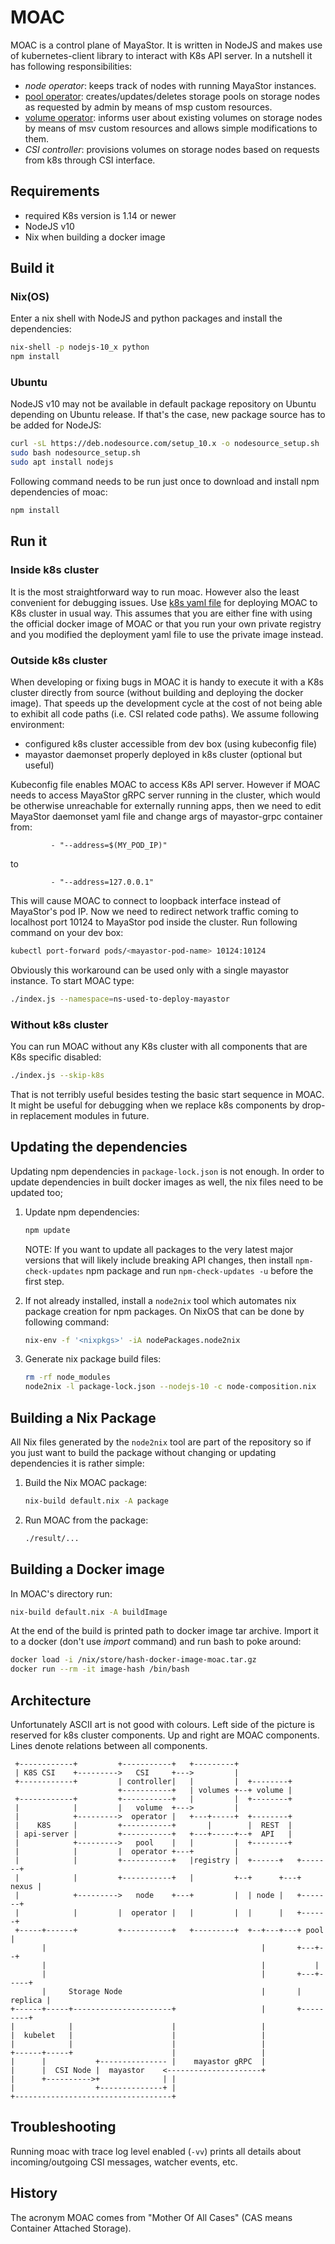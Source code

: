 # MOAC

MOAC is a control plane of MayaStor. It is written in NodeJS and makes use of
kubernetes-client library to interact with K8s API server. In a nutshell it has
following responsibilities:

* _node operator_: keeps track of nodes with running MayaStor instances.
* [pool operator](/doc/pool-operator.md): creates/updates/deletes storage pools on storage nodes as requested by admin by means of msp custom resources.
* [volume operator](/doc/volume-operator.md): informs user about existing volumes on storage nodes by means of msv custom resources and allows simple modifications to them.
* _CSI controller_: provisions volumes on storage nodes based on requests from k8s through CSI interface.

## Requirements

- required K8s version is 1.14 or newer
- NodeJS v10
- Nix when building a docker image

## Build it

### Nix(OS)

Enter a nix shell with NodeJS and python packages and install the dependencies:

```bash
nix-shell -p nodejs-10_x python
npm install
```

### Ubuntu

NodeJS v10 may not be available in default package repository on Ubuntu
depending on Ubuntu release. If that's the case, new package source has to be
added for NodeJS:

```bash
curl -sL https://deb.nodesource.com/setup_10.x -o nodesource_setup.sh
sudo bash nodesource_setup.sh
sudo apt install nodejs
```

Following command needs to be run just once to download and install npm
dependencies of moac:

```bash
npm install
```

## Run it

### Inside k8s cluster

It is the most straightforward way to run moac. However also the least
convenient for debugging issues. Use
[k8s yaml file](/deploy/moac-deployment.yaml) for deploying MOAC to K8s cluster
in usual way. This assumes that you are either fine with using the official
docker image of MOAC or that you run your own private registry and you modified
the deployment yaml file to use the private image instead.

### Outside k8s cluster

When developing or fixing bugs in MOAC it is handy to execute it with a K8s
cluster directly from source (without building and deploying the docker image).
That speeds up the development cycle at the cost of not being able to exhibit
all code paths (i.e. CSI related code paths). We assume following environment:

- configured k8s cluster accessible from dev box (using kubeconfig file)
- mayastor daemonset properly deployed in k8s cluster (optional but useful)

Kubeconfig file enables MOAC to access K8s API server. However if MOAC
needs to access MayaStor gRPC server running in the cluster, which would be
otherwise unreachable for externally running apps, then we need to edit
MayaStor daemonset yaml file and change args of mayastor-grpc container from:

```
         - "--address=$(MY_POD_IP)"
```

to

```
         - "--address=127.0.0.1"
```

This will cause MOAC to connect to loopback interface instead of MayaStor's
pod IP. Now we need to redirect network traffic coming to localhost port 10124
to MayaStor pod inside the cluster. Run following command on your dev box:

```bash
kubectl port-forward pods/<mayastor-pod-name> 10124:10124
```

Obviously this workaround can be used only with a single mayastor instance.
To start MOAC type:

```bash
./index.js --namespace=ns-used-to-deploy-mayastor
```

### Without k8s cluster

You can run MOAC without any K8s cluster with all components that are K8s
specific disabled:

```bash
./index.js --skip-k8s
```

That is not terribly useful besides testing the basic start sequence in MOAC.
It might be useful for debugging when we replace k8s components by drop-in
replacement modules in future.

## Updating the dependencies

Updating npm dependencies in `package-lock.json` is not enough. In order to
update dependencies in built docker images as well, the nix files need to be
updated too;

1. Update npm dependencies:
   ```bash
   npm update
   ```
   NOTE: If you want to update all packages to the very latest major versions
   that will likely include breaking API changes, then install
   `npm-check-updates` npm package and run `npm-check-updates -u` before the
   first step.

2. If not already installed, install a `node2nix` tool which automates nix
   package creation for npm packages. On NixOS that can be done by following
   command:
   ```bash
   nix-env -f '<nixpkgs>' -iA nodePackages.node2nix
   ```

3. Generate nix package build files:
   ```bash
   rm -rf node_modules
   node2nix -l package-lock.json --nodejs-10 -c node-composition.nix
   ```

## Building a Nix Package

All Nix files generated by the `node2nix` tool are part of the repository so if
you just want to build the package without changing or updating dependencies
it is rather simple:

1. Build the Nix MOAC package:
   ```bash
   nix-build default.nix -A package
   ```

2. Run MOAC from the package:
   ```bash
   ./result/...
   ```

## Building a Docker image

In MOAC's directory run:

```bash
nix-build default.nix -A buildImage
```

At the end of the build is printed path to docker image tar archive. Import
it to a docker (don't use *import* command) and run bash to poke around:

```bash
docker load -i /nix/store/hash-docker-image-moac.tar.gz
docker run --rm -it image-hash /bin/bash
```

## Architecture

Unfortunately ASCII art is not good with colours. Left side of the picture
is reserved for k8s cluster components. Up and right are MOAC components.
Lines denote relations between all components.

```text
 +------------+         +-----------+   +---------+
 | K8S CSI    +--------->   CSI     +--->         |
 +------------+         | controller|   |         |  +--------+
                        +-----------+   | volumes +--+ volume |
 +------------+         +-----------+   |         |  +--------+
 |            |         |   volume  +--->         |
 |            +--------->  operator |   +---+-----+  +--------+
 |    K8S     |         +-----------+       |        |  REST  |
 | api-server |         +-----------+   +---+-----+--+  API   |
 |            +--------->   pool    |   |         |  +--------+
 |            |         |  operator +---+         |
 |            |         +-----------+   |registry |  +------+   +-------+
 |            |         +-----------+   |         +--+      +---+ nexus |
 |            +--------->   node    +---+         |  | node |   +-------+
 |            |         |  operator |   |         |  |      |   +------+
 +-----+------+         +-----------+   +---------+  +--+---+---+ pool |
       |                                                |       +---+--+
       |                                                |           |
       |                                                |       +---+-----+
       |     Storage Node                               |       | replica |
+------+-----+----------------------+                   |       +---------+
|            |                      |                   |
|  kubelet   |                      |                   |
|            |                      |                   |
+------+-----+                      |                   |
|      |           +--------------- |    mayastor gRPC  |
|      |  CSI Node |  mayastor    <---------------------+
|      +---------->+              | |
|                  +--------------+ |
+-----------------------------------+

```

## Troubleshooting

Running moac with trace log level enabled (`-vv`) prints all details about
incoming/outgoing CSI messages, watcher events, etc.

## History

The acronym MOAC comes from "Mother Of All Cases" (CAS means Container Attached
Storage).
